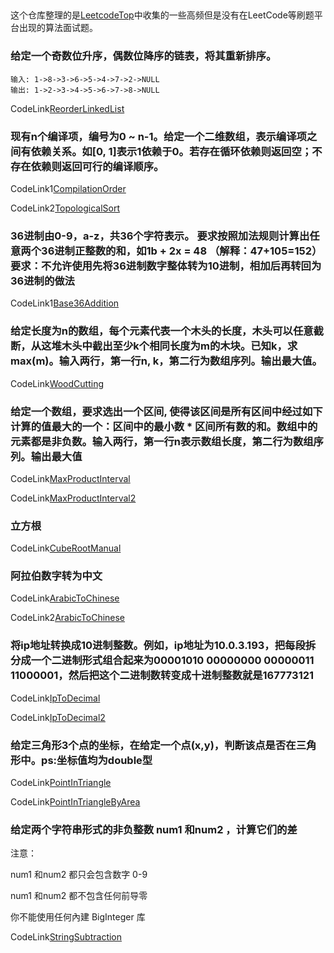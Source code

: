 ##

这个仓库整理的是[LeetcodeTop](https://github.com/afatcoder/LeetcodeTop)中收集的一些高频但是没有在LeetCode等刷题平台出现的算法面试题。


### 给定一个奇数位升序，偶数位降序的链表，将其重新排序。

```text
输入: 1->8->3->6->5->4->7->2->NULL
输出: 1->2->3->4->5->6->7->8->NULL
```

CodeLink[ReorderLinkedList](src/main/java/org/wqz/Code/ReorderLinkedList.java)


### 现有n个编译项，编号为0 ~ n-1。给定一个二维数组，表示编译项之间有依赖关系。如[0, 1]表示1依赖于0。若存在循环依赖则返回空；不存在依赖则返回可行的编译顺序。

CodeLink1[CompilationOrder](src/main/java/org/wqz/Code/CompilationOrder.java)

CodeLink2[TopologicalSort](src/main/java/org/wqz/Code/TopologicalSort.java)


### 36进制由0-9，a-z，共36个字符表示。 要求按照加法规则计算出任意两个36进制正整数的和，如1b + 2x = 48  （解释：47+105=152） 要求：不允许使用先将36进制数字整体转为10进制，相加后再转回为36进制的做法

CodeLink1[Base36Addition](src/main/java/org/wqz/Code/Base36Addition.java)


### 给定长度为n的数组，每个元素代表一个木头的长度，木头可以任意截断，从这堆木头中截出至少k个相同长度为m的木块。已知k，求max(m)。输入两行，第一行n, k，第二行为数组序列。输出最大值。

CodeLink[WoodCutting](src/main/java/org/wqz/Code/WoodCutting.java)


### 给定一个数组，要求选出一个区间, 使得该区间是所有区间中经过如下计算的值最大的一个：区间中的最小数 * 区间所有数的和。数组中的元素都是非负数。输入两行，第一行n表示数组长度，第二行为数组序列。输出最大值

CodeLink[MaxProductInterval](src/main/java/org/wqz/Code/MaxProductInterval.java)

CodeLink[MaxProductInterval2](src/main/java/org/wqz/Code/MaxProductInterval2.java)

### 立方根

CodeLink[CubeRootManual](src/main/java/org/wqz/Code/CubeRootManual.java)


### 阿拉伯数字转为中文

CodeLink[ArabicToChinese](src/main/java/org/wqz/Code/ArabicToChinese.java)


CodeLink2[ArabicToChinese](src/main/java/org/wqz/Code/ArabicToChinese2.java)

### 将ip地址转换成10进制整数。例如，ip地址为10.0.3.193，把每段拆分成一个二进制形式组合起来为00001010 00000000 00000011 11000001，然后把这个二进制数转变成十进制整数就是167773121

CodeLink[IpToDecimal](src/main/java/org/wqz/Code/IpToDecimal.java)

CodeLink[IpToDecimal2](src/main/java/org/wqz/Code/IpToDecimal2.java)

### 给定三角形3个点的坐标，在给定一个点(x,y)，判断该点是否在三角形中。ps:坐标值均为double型

CodeLink[PointInTriangle](src/main/java/org/wqz/Code/PointInTriangle.java)

CodeLink[PointInTriangleByArea](src/main/java/org/wqz/Code/PointInTriangleByArea.java)

### 给定两个字符串形式的非负整数 num1 和num2 ，计算它们的差 

注意：

num1 和num2 都只会包含数字 0-9

num1 和num2 都不包含任何前导零

你不能使用任何內建 BigInteger 库


CodeLink[StringSubtraction](src/main/java/org/wqz/Code/StringSubtraction.java)